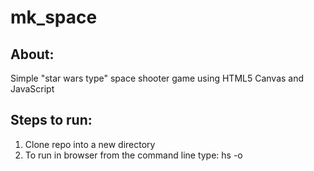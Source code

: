 # mk_space

## About:

Simple "star wars type" space shooter game using HTML5 Canvas and JavaScript

## Steps to run:
1. Clone repo into a new directory
2. To run in browser from the command line type: hs -o

